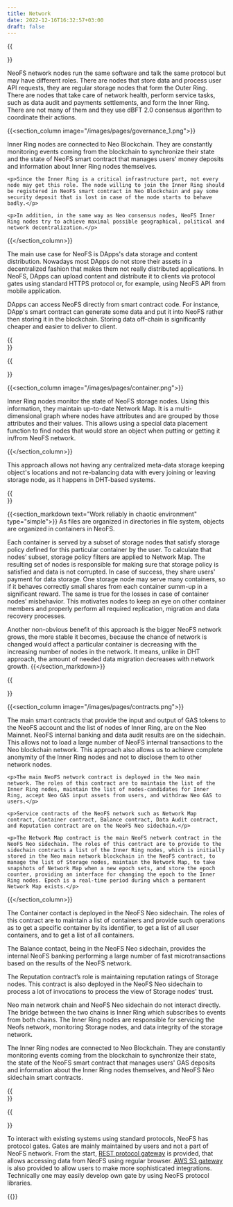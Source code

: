 ```yaml
---
title: Network
date: 2022-12-16T16:32:57+03:00
draft: false
---
```


{{<section text="Network">}}
  <p>NeoFS network nodes run the same software and talk the same protocol but may have different roles. There are nodes that store data and process user API requests, they are regular storage nodes that form the Outer Ring. There are nodes that take care of network health, perform service tasks, such as data audit and payments settlements, and form the Inner Ring. There are not many of them and they use dBFT 2.0 consensus algorithm to coordinate their actions.</p>

  {{<section_column image="/images/pages/governance_1.png">}}
    <p>Inner Ring nodes are connected to Neo Blockchain. They are constantly monitoring events coming from the blockchain to synchronize their state and the state of NeoFS smart contract that manages users' money deposits and information about Inner Ring nodes themselves.</p>

    <p>Since the Inner Ring is a critical infrastructure part, not every node may get this role. The node willing to join the Inner Ring should be registered in NeoFS smart contract in Neo Blockchain and pay some security deposit that is lost in case of the node starts to behave badly.</p>

    <p>In addition, in the same way as Neo consensus nodes, NeoFS Inner Ring nodes try to achieve maximal possible geographical, political and network decentralization.</p>
  {{</section_column>}}

  <p>The main use case for NeoFS is DApps's data storage and content distribution. Nowadays most DApps do not store their assets in a decentralized fashion that makes them not really distributed applications. In NeoFS, DApps can upload content and distribute it to clients via protocol gates using standard HTTPS protocol or, for example, using NeoFS API from mobile application.</p>

  <p>DApps can access NeoFS directly from smart contract code. For instance, DApp's smart contract can generate some data and put it into NeoFS rather then storing it in the blockchain. Storing data off-chain is significantly cheaper and easier to deliver to client.</p>
{{</section>}}

{{<section text="Network Map" type="simple">}}

  {{<section_column image="/images/pages/container.png">}}
    <p>Inner Ring nodes monitor the state of NeoFS storage nodes. Using this information, they maintain up-to-date Network Map. It is a multi-dimensional graph where nodes have attributes and are grouped by those attributes and their values. This allows using a special data placement function to find nodes that would store an object when putting or getting it in/from NeoFS network.</p>
  {{</section_column>}}

  <p>This approach allows not having any centralized meta-data storage keeping object's locations and not re-balancing data with every joining or leaving storage node, as it happens in DHT-based systems.</p>
{{</section>}}

{{<section_markdown text="Work reliably in chaotic environment" type="simple">}}
  As files are organized in directories in file system, objects are organized in containers in NeoFS.

  Each container is served by a subset of storage nodes that satisfy storage policy defined for this particular container by the user. To calculate that nodes’ subset, storage policy filters are applied to Network Map. The resulting set of nodes is responsible for making sure that storage policy is satisfied and data is not corrupted. In case of success, they share users' payment for data storage. One storage node may serve many containers, so if it behaves correctly small shares from each container summ-up in a significant reward. The same is true for the losses in case of container nodes' misbehavior. This motivates nodes to keep an eye on other container members and properly perform all required replication, migration and data recovery processes.

  Another non-obvious benefit of this approach is the bigger NeoFS network grows, the more stable it becomes, because the chance of network is changed would affect a particular container is decreasing with the increasing number of nodes in the network. It means, unlike in DHT approach, the amount of needed data migration decreases with network growth.
{{</section_markdown>}}

{{<section text="NeoFS Blockchain Components" type="simple">}}

  {{<section_column image="/images/pages/contracts.png">}}
    <p>The main smart contracts that provide the input and output of GAS tokens to the NeoFS account and the list of nodes of Inner Ring, are on the Neo Mainnet. NeoFS internal banking and data audit results are on the sidechain. This allows not to load a large number of NeoFS internal transactions to the Neo blockchain network. This approach also allows us to achieve complete anonymity of the Inner Ring nodes and not to disclose them to other network nodes.</p>

    <p>The main NeoFS network contract is deployed in the Neo main network. The roles of this contract are to maintain the list of the Inner Ring nodes, maintain the list of nodes-candidates for Inner Ring, accept Neo GAS input assets from users, and withdraw Neo GAS to users.</p>

    <p>Service contracts of the NeoFS network such as Network Map contract, Container contract, Balance contract, Data Audit contract, and Reputation contract are on the NeoFS Neo sidechain.</p>

    <p>The Network Map contract is the main NeoFS network contract in the NeoFS Neo sidechain. The roles of this contract are to provide to the sidechain contracts a list of the Inner Ring nodes, which is initially stored in the Neo main network blockchain in the NeoFS contract, to manage the list of Storage nodes, maintain the Network Map, to take snapshots of Network Map when a new epoch sets, and store the epoch counter, providing an interface for changing the epoch to the Inner Ring nodes. Epoch is a real-time period during which a permanent Network Map exists.</p>
  {{</section_column>}}

  <p>The Container contact is deployed in the NeoFS Neo sidechain. The roles of this contract are to maintain a list of containers and provide such operations as to get a specific container by its identifier, to get a list of all user containers, and to get a list of all containers.</p>

  <p>The Balance contact, being in the NeoFS Neo sidechain, provides the internal NeoFS banking performing a large number of fast microtransactions based on the results of the NeoFS network.</p>

  <p>The Reputation contract’s role is maintaining reputation ratings of Storage nodes. This contract is also deployed in the NeoFS Neo sidechain to process a lot of invocations to process the view of Storage nodes' trust.</p>

  <p>Neo main network chain and NeoFS Neo sidechain do not interact directly. The bridge between the two chains is Inner Ring which subscribes to events from both chains. The Inner Ring nodes are responsible for servicing the Neofs network, monitoring Storage nodes, and data integrity of the storage network.</p>

  <p>The Inner Ring nodes are connected to Neo Blockchain. They are constantly monitoring events coming from the blockchain to synchronize their state, the state of the NeoFS smart contract that manages users' GAS deposits and information about the Inner Ring nodes themselves, and NeoFS Neo sidechain smart contracts.</p>
{{</section>}}

{{<section text="Protocol Gates" type="simple">}}
  <p>To interact with existing systems using standard protocols, NeoFS has protocol gates. Gates are mainly maintained by users and not a part of NeoFS network. From the start, <a href="https://github.com/nspcc-dev/neofs-rest-gw/">REST protocol gateway</a> is provided, that allows accessing data from NeoFS using regular browser. <a href="https://github.com/nspcc-dev/neofs-s3-gw/">AWS S3 gateway</a> is also provided to allow users to make more sophisticated integrations. Technically one may easily develop own gate by using NeoFS protocol libraries.</p>
{{</section_markdown>}}
